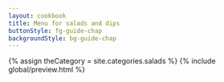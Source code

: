 ```yaml
---
layout: cookbook
title: Menu for salads and dips
buttonStyle: fg-guide-chap
backgroundStyle: bg-guide-chap
---
```

<div class="container">
{% assign theCategory = site.categories.salads %}
{% include global/preview.html %}

</div>